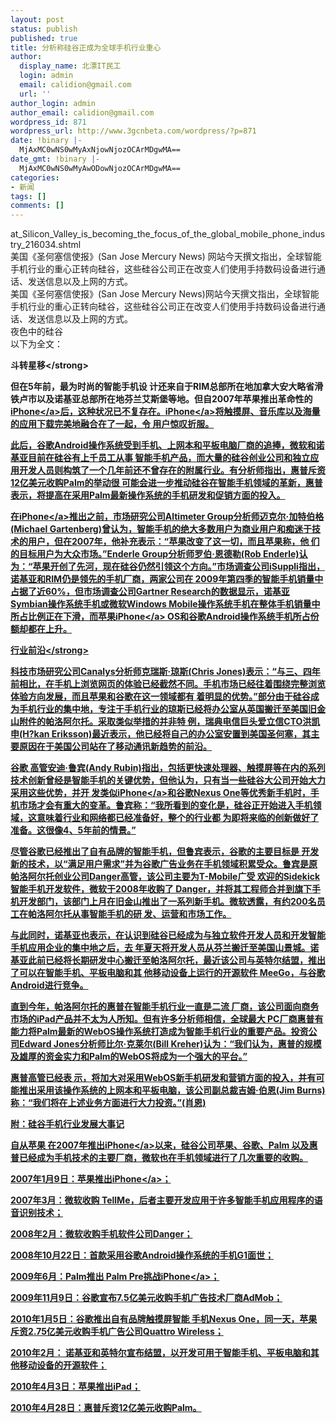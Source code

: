 ```yaml
---
layout: post
status: publish
published: true
title: 分析称硅谷正成为全球手机行业重心
author:
  display_name: 北漂IT民工
  login: admin
  email: calidion@gmail.com
  url: ''
author_login: admin
author_email: calidion@gmail.com
wordpress_id: 871
wordpress_url: http://www.3gcnbeta.com/wordpress/?p=871
date: !binary |-
  MjAxMC0wNS0wMyAxNjowNjozOCArMDgwMA==
date_gmt: !binary |-
  MjAxMC0wNS0wMyAwODowNjozOCArMDgwMA==
categories:
- 新闻
tags: []
comments: []
---
```

<p>at_Silicon_Valley_is_becoming_the_focus_of_the_global_mobile_phone_industry_216034.shtml<br />
美国《圣何塞信使报》(San Jose Mercury News) 网站今天撰文指出，全球智能手机行业的重心正转向硅谷，这些硅谷公司正在改变人们使用手持数码设备进行通话、发送信息以及上网的方式。<br />
美国《圣何塞信使报》(San Jose Mercury News)网站今天撰文指出，全球智能手机行业的重心正转向硅谷，这些硅谷公司正在改变人们使用手持数码设备进行通话、发送信息以及上网的方式。<br />
<img alt="" &#47;><br />
夜色中的硅谷<br />
以下为全文：</p>
<p><strong>斗转星移<&#47;strong></p>
<p>但在5年前，最为时尚的智能手机设 计还来自于RIM总部所在地加拿大安大略省滑铁卢市以及诺基亚总部所在地芬兰艾斯堡等地。但自2007年苹果推出革命性的<a href="http:&#47;&#47;iphone.weiphone.com&#47;">iPhone<&#47;a>后，这种状况已不复存在。<a href="http:&#47;&#47;iphone.weiphone.com&#47;">iPhone<&#47;a>将触摸屏、音乐库以及海量的应用下载完美地融合在了一起，令 用户惊叹折服。</p>
<p>此后，谷歌Android操作系统受到手机、上网本和平板电脑厂商的追捧，微软和诺基亚目前在硅谷有上千员工从事 智能手机产品，而大量的硅谷创业公司和独立应用开发人员则构筑了一个几年前还不曾存在的附属行业。有分析师指出，惠普斥资12亿美元收购Palm的举动很 可能会进一步推动硅谷在智能手机领域的革新，惠普表示，将提高在采用Palm最新操作系统的手机研发和促销方面的投入。</p>
<p>在<a href="http:&#47;&#47;iphone.weiphone.com&#47;">iPhone<&#47;a>推出之前，市场研究公司Altimeter Group分析师迈克尔&middot;加特伯格(Michael Gartenberg)曾认为，智能手机的绝大多数用户为商业用户和痴迷于技术的用户，但在2007年，他补充表示：&ldquo;苹果改变了这一切，而且苹果称，他 们的目标用户为大众市场。&rdquo;Enderle Group分析师罗伯&middot;恩德勒(Rob Enderle)认为：&ldquo;苹果开创了先河，现在硅谷仍然引领这个方向。&rdquo;市场调查公司iSuppli指出，诺基亚和RIM仍是领先的手机厂商，两家公司在 2009年第四季的智能手机销量中占据了近60%，但市场调查公司Gartner Research的数据显示，诺基亚Symbian操作系统手机或微软Windows Mobile操作系统手机在整体手机销量中所占比例正在下滑，而苹果<a href="http:&#47;&#47;iphone.weiphone.com&#47;">iPhone<&#47;a> OS和谷歌Android操作系统手机所占份额却都在上升。</p>
<p><strong>行业前沿<&#47;strong></p>
<p>科技市场研究公司Canalys分析师克瑞斯&middot;琼斯(Chris Jones)表示：&ldquo;与三、四年前相比，在手机上浏览网页的体验已经截然不同。手机市场已经往着围绕完整浏览体验方向发展，而且苹果和谷歌在这一领域都有 着明显的优势。&rdquo;部分由于硅谷成为手机行业的集中地，专注于手机行业的琼斯已经将办公室从英国搬迁至美国旧金山附件的帕洛阿尔托。采取类似举措的并非特 例，瑞典电信巨头爱立信CTO洪凯申(H?kan Eriksson)最近表示，他已经将自己的办公室安置到美国圣何塞，其主要原因在于美国公司站在了移动通讯新趋势的前沿。</p>
<p>谷歌 高管安迪&middot;鲁宾(Andy Rubin)指出，包括更快速处理器、触摸屏等在内的系列技术创新曾经是智能手机的关键优势，但他认为，只有当一些硅谷大公司开始大力采用这些优势，并开 发类似<a href="http:&#47;&#47;iphone.weiphone.com&#47;">iPhone<&#47;a>和谷歌Nexus One等优秀新手机时，手机市场才会有重大的变革。鲁宾称：&ldquo;我所看到的变化是，硅谷正开始进入手机领域，这意味着行业和网络都已经准备好，整个的行业都 为即将来临的创新做好了准备。这很像4、5年前的情景。&rdquo;</p>
<p>尽管谷歌已经推出了自有品牌的智能手机，但鲁宾表示，谷歌的主要目标是 开发新的技术，以&ldquo;满足用户需求&rdquo;并为谷歌广告业务在手机领域积累受众。鲁宾是原帕洛阿尔托创业公司Danger高管，该公司主要为T-Mobile广受 欢迎的Sidekick智能手机开发软件，微软于2008年收购了 Danger，并将其工程师合并到旗下手机开发部门，该部门上月在旧金山推出了一系列新手机。微软透露，有约200名员工在帕洛阿尔托从事智能手机的研 发、运营和市场工作。</p>
<p>与此同时，诺基亚也表示，在认识到硅谷已经成为与独立软件开发人员和开发智能手机应用企业的集中地之后，去 年夏天将开发人员从芬兰搬迁至美国山景城。诺基亚此前已经将长期研发中心搬迁至帕洛阿尔托，最近该公司与英特尔结盟，推出了可以在智能手机、平板电脑和其 他移动设备上运行的开源软件 MeeGo，与谷歌Android进行竞争。</p>
<p>直到今年，帕洛阿尔托的惠普在智能手机行业一直是二流 厂商，该公司面向商务市场的iPad产品并不太为人所知。但有许多分析师相信，全球最大 PC厂商惠普有能力将Palm最新的WebOS操作系统打造成为智能手机行业的重要产品。投资公司Edward Jones分析师比尔&middot;克莱尔(Bill Kreher)认为：&ldquo;我们认为，惠普的规模及雄厚的资金实力和Palm的WebOS将成为一个强大的平台。&rdquo;</p>
<p>惠普高管已经表 示，将加大对采用WebOS新手机研发和营销方面的投入，并有可能推出采用该操作系统的上网本和平板电脑，该公司副总裁吉姆&middot;伯恩(Jim Burns)称：&ldquo;我们将在上述业务方面进行大力投资。&rdquo;(肖恩)</p>
<p>附：硅谷手机行业发展大事记</p>
<p>自从苹果 在2007年推出<a href="http:&#47;&#47;iphone.weiphone.com&#47;">iPhone<&#47;a>以来，硅谷公司苹果、谷歌、Palm 以及惠普已经成为手机技术的主要厂商，微软也在手机领域进行了几次重要的收购。</p>
<p>2007年1月9日：苹果推出<a href="http:&#47;&#47;iphone.weiphone.com&#47;">iPhone<&#47;a>；</p>
<p>2007年3月：微软收购 TellMe，后者主要开发应用于许多智能手机应用程序的语音识别技术；</p>
<p>2008年2月：微软收购手机软件公司Danger；</p>
<p>2008年10月22日：首款采用谷歌Android操作系统的手机G1面世；</p>
<p>2009年6月：Palm推出 Palm Pre挑战<a href="http:&#47;&#47;iphone.weiphone.com&#47;">iPhone<&#47;a>；</p>
<p>2009年11月9日：谷歌宣布7.5亿美元收购手机广告技术厂商AdMob；</p>
<p>2010年1月5日：谷歌推出自有品牌触摸屏智能 手机Nexus One，同一天，苹果斥资2.75亿美元收购手机广告公司Quattro Wireless；</p>
<p>2010年2月： 诺基亚和英特尔宣布结盟，以开发可用于智能手机、平板电脑和其他移动设备的开源软件；</p>
<p>2010年4月3日：苹果推出iPad；</p>
<p>2010年4月28日：惠普斥资12亿美元收购Palm。</p>
